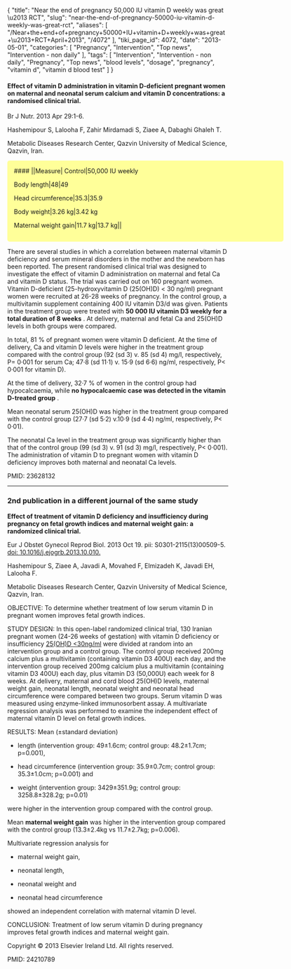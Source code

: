 {
    "title": "Near the end of pregnancy 50,000 IU vitamin D weekly was great \u2013 RCT",
    "slug": "near-the-end-of-pregnancy-50000-iu-vitamin-d-weekly-was-great-rct",
    "aliases": [
        "/Near+the+end+of+pregnancy+50000+IU+vitamin+D+weekly+was+great+\u2013+RCT+April+2013",
        "/4072"
    ],
    "tiki_page_id": 4072,
    "date": "2013-05-01",
    "categories": [
        "Pregnancy",
        "Intervention",
        "Top news",
        "Intervention - non daily"
    ],
    "tags": [
        "Intervention",
        "Intervention - non daily",
        "Pregnancy",
        "Top news",
        "blood levels",
        "dosage",
        "pregnancy",
        "vitamin d",
        "vitamin d blood test"
    ]
}


#### Effect of vitamin D administration in vitamin D-deficient pregnant women on maternal and neonatal serum calcium and vitamin D concentrations: a randomised clinical trial.

Br J Nutr. 2013 Apr 29:1-6. 

Hashemipour S, Lalooha F, Zahir Mirdamadi S, Ziaee A, Dabaghi Ghaleh T.

Metabolic Diseases Research Center, Qazvin University of Medical Science, Qazvin, Iran.

<div class="border" style="background-color:#FF9;padding:15px;margin:10px 0;border-radius:5px;width:600px">
#### ||Measure| Control|50,000 IU weekly

Body length|48|49

Head circumference|35.3|35.9

Body weight|3.26 kg|3.42 kg

Maternal weight gain|11.7 kg|13.7 kg||

</div>

There are several studies in which a correlation between maternal vitamin D deficiency and serum mineral disorders in the mother and the newborn has been reported. The present randomised clinical trial was designed to investigate the effect of vitamin D administration on maternal and fetal Ca and vitamin D status. The trial was carried out on 160 pregnant women. Vitamin D-deficient (25-hydroxyvitamin D (25(OH)D) < 30 ng/ml) pregnant women were recruited at 26-28 weeks of pregnancy. In the control group, a multivitamin supplement containing 400 IU vitamin D3/d was given. Patients in the treatment group were treated with  **50 000 IU vitamin D3 weekly for a total duration of 8 weeks** . At delivery, maternal and fetal Ca and 25(OH)D levels in both groups were compared. 

In total, 81 % of pregnant women were vitamin D deficient. At the time of delivery, Ca and vitamin D levels were higher in the treatment group compared with the control group (92 (sd 3) v. 85 (sd 4) mg/l, respectively, P= 0·001 for serum Ca; 47·8 (sd 11·1) v. 15·9 (sd 6·6) ng/ml, respectively, P< 0·001 for vitamin D). 

At the time of delivery, 32·7 % of women in the control group had hypocalcaemia, while  **no hypocalcaemic case was detected in the vitamin D-treated group** . 

Mean neonatal serum 25(OH)D was higher in the treatment group compared with the control group (27·7 (sd 5·2) v.10·9 (sd 4·4) ng/ml, respectively, P< 0·01). 

The neonatal Ca level in the treatment group was significantly higher than that of the control group (99 (sd 3) v. 91 (sd 3) mg/l, respectively, P< 0·001). The administration of vitamin D to pregnant women with vitamin D deficiency improves both maternal and neonatal Ca levels.

PMID:    23628132

---

### 2nd publication in a different journal of the same study

 **Effect of treatment of vitamin D deficiency and insufficiency during pregnancy on fetal growth indices and maternal weight gain: a randomized clinical trial.** 

Eur J Obstet Gynecol Reprod Biol. 2013 Oct 19. pii: S0301-2115(13)00509-5. [doi: 10.1016/j.ejogrb.2013.10.010.](https://doi.org/10.1016/j.ejogrb.2013.10.010.) 

Hashemipour S, Ziaee A, Javadi A, Movahed F, Elmizadeh K, Javadi EH, Lalooha F.

Metabolic Diseases Research Center, Qazvin University of Medical Science, Qazvin, Iran.

OBJECTIVE: To determine whether treatment of low serum vitamin D in pregnant women improves fetal growth indices.

STUDY DESIGN: In this open-label randomized clinical trial, 130 Iranian pregnant women (24-26 weeks of gestation) with vitamin D deficiency or insufficiency [25(OH)D <30ng/ml](25(OH)D%20<30ng/ml) were divided at random into an intervention group and a control group. The control group received 200mg calcium plus a multivitamin (containing vitamin D3 400U) each day, and the intervention group received 200mg calcium plus a multivitamin (containing vitamin D3 400U) each day, plus vitamin D3 (50,000U) each week for 8 weeks. At delivery, maternal and cord blood 25(OH)D levels, maternal weight gain, neonatal length, neonatal weight and neonatal head circumference were compared between two groups. Serum vitamin D was measured using enzyme-linked immunosorbent assay. A multivariate regression analysis was performed to examine the independent effect of maternal vitamin D level on fetal growth indices.

RESULTS: Mean (±standard deviation)

* length (intervention group: 49±1.6cm; control group: 48.2±1.7cm; p=0.001), 

* head circumference (intervention group: 35.9±0.7cm; control group: 35.3±1.0cm; p=0.001) and 

* weight (intervention group: 3429±351.9g; control group: 3258.8±328.2g; p=0.01) 

were higher in the intervention group compared with the control group. 

Mean  **maternal weight gain**  was higher in the intervention group compared with the control group (13.3±2.4kg vs 11.7±2.7kg; p=0.006). 

Multivariate regression analysis for 

* maternal weight gain, 

* neonatal length, 

* neonatal weight and 

* neonatal head circumference 

showed an independent correlation with maternal vitamin D level.

CONCLUSION: Treatment of low serum vitamin D during pregnancy improves fetal growth indices and maternal weight gain.

Copyright © 2013 Elsevier Ireland Ltd. All rights reserved.

PMID:    24210789